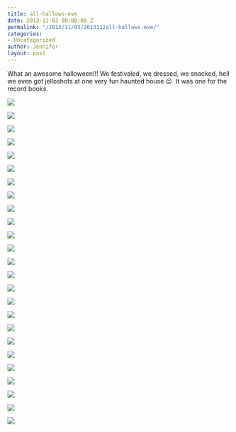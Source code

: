 ```yaml
---
title: all-hallows-eve
date: 2013-11-03 00:00:00 Z
permalink: "/2013/11/03/2013112all-hallows-eve/"
categories:
- Uncategorized
author: Jennifer
layout: post
---
```


What an awesome halloween!!! We festivaled, we dressed, we snacked, hell we even got jelloshots at one very fun haunted house 😉&nbsp; It was one for the record books.

<div class="image-gallery-wrapper">
  <p>
    <img src="/assets/images/all-hallows-eve/2013-10-27+12.02.27.jpg" />
  </p>

  <p>
    <img src="/assets/images/all-hallows-eve/2013-10-27+12.02.11.jpg" />
  </p>

  <p>
    <img src="/assets/images/all-hallows-eve/2013-10-27+11.59.02.jpg" />
  </p>

  <p>
    <img src="/assets/images/all-hallows-eve/2013-10-27+11.57.22.jpg" />
  </p>

  <p>
    <img src="/assets/images/all-hallows-eve/2013-10-27+10.55.23.jpg" />
  </p>

  <p>
    <img src="/assets/images/all-hallows-eve/2013-10-27+11.56.41.jpg" />
  </p>

  <p>
    <img src="/assets/images/all-hallows-eve/2013-10-27+11.52.46.jpg" />
  </p>

  <p>
    <img src="/assets/images/all-hallows-eve/2013-10-27+11.52.40.jpg" />
  </p>

  <p>
    <img src="/assets/images/all-hallows-eve/2013-10-27+11.51.50.jpg" />
  </p>

  <p>
    <img src="/assets/images/all-hallows-eve/2013-10-27+11.03.11.jpg" />
  </p>

  <p>
    <img src="/assets/images/all-hallows-eve/2013-10-27+11.03.07.jpg" />
  </p>

  <p>
    <img src="/assets/images/all-hallows-eve/2013-10-27+10.58.06.jpg" />
  </p>

  <p>
    <img src="/assets/images/all-hallows-eve/2013-10-27+10.55.45.jpg" />
  </p>

  <p>
    <img src="/assets/images/all-hallows-eve/2013-10-27+11.47.18.jpg" />
  </p>

  <p>
    <img src="/assets/images/all-hallows-eve/2013-10-27+11.03.08.jpg" />
  </p>

  <p>
    <img src="/assets/images/all-hallows-eve/2013-10-22+20.03.37.jpg" />
  </p>

  <p>
    <img src="/assets/images/all-hallows-eve/2013-10-22+20.28.59+HDR.jpg" />
  </p>

  <p>
    <img src="/assets/images/all-hallows-eve/2013-10-22+20.26.56+HDR.jpg" />
  </p>

  <p>
    <img src="/assets/images/all-hallows-eve/2013-10-29+18.19.48+HDR.jpg" />
  </p>

  <p>
    <img src="/assets/images/all-hallows-eve/2013-10-29+18.20.07+HDR.jpg" />
  </p>

  <p>
    <img src="/assets/images/all-hallows-eve/2013-10-29+18.27.58.jpg" />
  </p>

  <p>
    <img src="/assets/images/all-hallows-eve/2013-10-31+18.12.26.jpg" />
  </p>

  <p>
    <img src="/assets/images/all-hallows-eve/2013-10-31+18.12.37.jpg" />
  </p>

  <p>
    <img src="/assets/images/all-hallows-eve/2013-10-31+18.17.56.jpg" />
  </p>

  <p>
    <img src="/assets/images/all-hallows-eve/2013-10-31+18.19.09.jpg" />
  </p>
</div>
